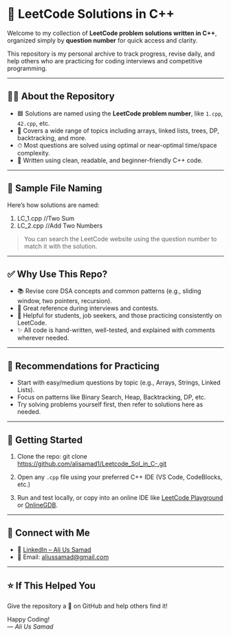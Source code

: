 # 🚀 LeetCode Solutions in C++

Welcome to my collection of **LeetCode problem solutions written in C++**, organized simply by **question number** for quick access and clarity.

This repository is my personal archive to track progress, revise daily, and help others who are practicing for coding interviews and competitive programming.

---

## 👨‍💻 About the Repository

- 🟦 Solutions are named using the **LeetCode problem number**, like `1.cpp`, `42.cpp`, etc.
- 🔢 Covers a wide range of topics including arrays, linked lists, trees, DP, backtracking, and more.
- ⏱ Most questions are solved using optimal or near-optimal time/space complexity.
- 📘 Written using clean, readable, and beginner-friendly C++ code.

---

## 📌 Sample File Naming

Here’s how solutions are named:

1. LC_1.cpp //Two Sum
2. LC_2.cpp //Add Two Numbers


> You can search the LeetCode website using the question number to match it with the solution.

---

## ✅ Why Use This Repo?

- 📚 Revise core DSA concepts and common patterns (e.g., sliding window, two pointers, recursion).
- 🧠 Great reference during interviews and contests.
- 🤝 Helpful for students, job seekers, and those practicing consistently on LeetCode.
- ✨ All code is hand-written, well-tested, and explained with comments wherever needed.

---

## 🧠 Recommendations for Practicing

- Start with easy/medium questions by topic (e.g., Arrays, Strings, Linked Lists).
- Focus on patterns like Binary Search, Heap, Backtracking, DP, etc.
- Try solving problems yourself first, then refer to solutions here as needed.

---

## 🏁 Getting Started

1. Clone the repo:
git clone https://github.com/alisamad1/Leetcode_Sol_in_C-.git

2. Open any `.cpp` file using your preferred C++ IDE (VS Code, CodeBlocks, etc.)

3. Run and test locally, or copy into an online IDE like [LeetCode Playground](https://leetcode.com/playground/) or [OnlineGDB](https://www.onlinegdb.com/online_c++_compiler).

---

## 🤝 Connect with Me

- 🔗 [LinkedIn – Ali Us Samad](https://www.linkedin.com/in/ali-us-samad/)
- 📧 Email: aliussamad@gmail.com

---

## ⭐ If This Helped You

Give the repository a 🌟 on GitHub and help others find it!

Happy Coding!  
— *Ali Us Samad*
